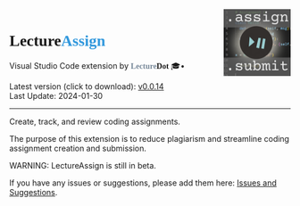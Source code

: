 
<img src="icon.png" align=right width=120>

# <span style="font-family:Trebuchet MS;font-weight:bold">Lecture<span style="color:#39d">Assign</span></span>

Visual Studio Code extension
by <span style="font-family:Trebuchet MS;font-weight:bold"><span style="color:#789">Lecture</span>Dot</span> 🎓•

Latest version (click to download):
[v0.0.14](https://github.com/LectureDot/LectureAssign-vscode/raw/main/lecture-assign.vsix)  
Last Update: 2024-01-30


----

Create, track, and review coding assignments.

The purpose of this extension is to reduce plagiarism and streamline coding assignment creation and submission.

WARNING: LectureAssign is still in beta.

If you have any issues or suggestions, please add them here: 
[Issues and Suggestions](https://github.com/LectureDot/LectureAssign-vscode/issues).
